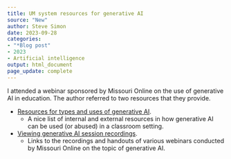 ```yaml
---
title: UM system resources for generative AI
source: "New"
author: Steve Simon
date: 2023-09-28
categories:
- "*Blog post"
- 2023
- Artificial intelligence
output: html_document
page_update: complete
---
```


I attended a webinar sponsored by Missouri Online on the use of generative AI in education. The author referred to two resources that they provide.

<!---more--->
-   [Resources for types and uses of generative AI][mis1].
    -   A nice list of internal and external resources in how generative AI can be used (or abused) in a classroom setting.
-   [Viewing generative AI session recordings][mis2].
    -   Links to the recordings and handouts of various webinars conducted by Missouri Online on the topic of generative AI.

[mis1]: https://teachingtools.umsystem.edu/support/solutions/articles/11000122904-resources-for-types-uses-of-generative-ai
[mis2]: https://teachingtools.umsystem.edu/support/solutions/articles/11000122945-viewing-generative-ai-session-recordings